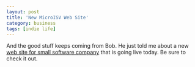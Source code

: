 ```yaml
---
layout: post
title: 'New MicroISV Web Site'
category: business
tags: [indie life]
---
```


And the good stuff keeps coming from Bob.  He just told me about a new <a href="http://mymicroisv.com/">web site for small software company</a> that is going live today.  Be sure to check it out.
